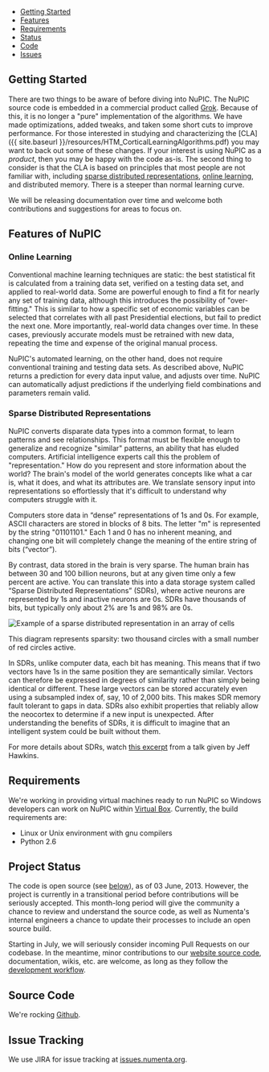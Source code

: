 <section>
  <nav>
    <ul>
      <li><a href="#getting_started">Getting Started</a></li>
      <li><a href="#features_of_nupic">Features</a></li>
      <li><a href="#requirements">Requirements</a></li>
      <li><a href="#project_status">Status</a></li>
      <li><a href="#source_code">Code</a></li>
      <li><a href="#issue_tracking">Issues</a></li>
    </ul>
  </nav>
</section>

Getting Started
---------------
There are two things to be aware of before diving into NuPIC.  The NuPIC source code is embedded in a commercial product called [Grok](https://www.groksolutions.com/product.html).  Because of this, it is no longer a "pure" implementation of the algorithms.  We have made optimizations, added tweaks, and taken some short cuts to improve performance.  For those interested in studying and characterizing the [CLA]({{ site.baseurl }}/resources/HTM_CorticalLearningAlgorithms.pdf) you may want to back out some of these changes.  If your interest is using NuPIC as a _product_, then you may be happy with the code as-is.  The second thing to consider is that the CLA is based on principles that most people are not familiar with, including [sparse distributed representations](#sparse_distributed_representations), [online learning](#online_learning), and distributed memory.  There is a steeper than normal learning curve.

We will be releasing documentation over time and welcome both contributions and suggestions for areas to focus on.

Features of NuPIC
-----------------

### Online Learning

Conventional machine learning techniques are static: the best statistical fit is calculated from a training data set, verified on a testing data set, and applied to real-world data. Some are powerful enough to find a fit for nearly any set of training data, although this introduces the possibility of "over-fitting." This is similar to how a specific set of economic variables can be selected that correlates with all past Presidential elections, but fail to predict the next one. More importantly, real-world data changes over time. In these cases, previously accurate models must be retrained with new data, repeating the time and expense of the original manual process.

NuPIC's automated learning, on the other hand, does not require conventional training and testing data sets. As described above, NuPIC returns a prediction for every data input value, and adjusts over time. NuPIC can automatically adjust predictions if the underlying field combinations and parameters remain valid.

### Sparse Distributed Representations

NuPIC converts disparate data types into a common format, to learn patterns and see relationships. This format must be flexible enough to generalize and recognize "similar" patterns, an ability that has eluded computers. Artificial intelligence experts call this the problem of "representation." How do you represent and store information about the world? The brain's model of the world generates concepts like what a car is, what it does, and what its attributes are. We translate sensory input into representations so effortlessly that it's difficult to understand why computers struggle with it.

Computers store data in “dense” representations of 1s and 0s. For example, ASCII characters are stored in blocks of 8 bits. The letter "m" is represented by the string "01101101." Each 1 and 0 has no inherent meaning, and changing one bit will completely change the meaning of the entire string of bits (“vector”).

By contrast, data stored in the brain is very sparse. The human brain has between 30 and 100 billion neurons, but at any given time only a few percent are active. You can translate this into a data storage system called “Sparse Distributed Representations” (SDRs), where active neurons are represented by 1s and inactive neurons are 0s. SDRs have thousands of bits, but typically only about 2% are 1s and 98% are 0s.

<div class="image-wrapper">
  <img alt="Example of a sparse distributed representation in an array of cells" src="{{ site.baseurl }}/images/sdr.png" />
  <p>This diagram represents sparsity: two thousand circles with a small number of red circles active.</p>
</div>

In SDRs, unlike computer data, each bit has meaning. This means that if two vectors have 1s in the same position they are semantically similar. Vectors can therefore be expressed in degrees of similarity rather than simply being identical or different. These large vectors can be stored accurately even using a subsampled index of, say, 10 of 2,000 bits. This makes SDR memory fault tolerant to gaps in data. SDRs also exhibit properties that reliably allow the neocortex to determine if a new input is unexpected. After understanding the benefits of SDRs, it is difficult to imagine that an intelligent system could be built without them.

For more details about SDRs, watch [this excerpt](http://www.youtube.com/embed/t6NcTdXxVeo) from a talk given by Jeff Hawkins.


Requirements
------------

We're working in providing virtual machines ready to run NuPIC so Windows developers can work on NuPIC within [Virtual Box](https://www.virtualbox.org). Currently, the build requirements are:

* Linux or Unix environment with gnu compilers
* Python 2.6

Project Status
------------------
The code is open source (see [below](#source_code)), as of 03 June, 2013. However, the project is currently in a transitional period before contributions will be seriously accepted. This month-long period will give the community a chance to review and understand the source code, as well as Numenta's internal engineers a chance to update their processes to include an open source build.

Starting in July, we will seriously consider incoming Pull Requests on our codebase. In the meantime, minor contributions to our [website source code](https://github.com/numenta/nupic/tree/gh-pages), documentation, wikis, etc. are welcome, as long as they follow the [development workflow](https://github.com/numenta/nupic/wiki/Developer-workflow).

Source Code
-----------
We're rocking [Github](http://github.com/numenta/nupic).

Issue Tracking
--------------
We use JIRA for issue tracking at [issues.numenta.org](http://issues.numenta.org).